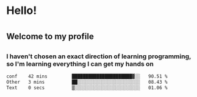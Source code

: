 
<h1>Hello!<h1>
<h2>Welcome to my profile<h2>
<h3>I haven't chosen an exact direction of learning programming, so I'm learning everything I can get my hands on</h3>

<!--START_SECTION:waka-->

```txt
conf    42 mins         ██████████████████████▓░░   90.51 %
Other   3 mins          ██░░░░░░░░░░░░░░░░░░░░░░░   08.43 %
Text    0 secs          ▒░░░░░░░░░░░░░░░░░░░░░░░░   01.06 %
```

<!--END_SECTION:waka-->
